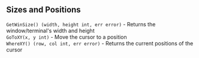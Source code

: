 ## Sizes and Positions

`GetWinSize() (width, height int, err error)` - Returns the window/terminal's width and height  
`GoToXY(x, y int)` - Move the cursor to a position  
`WhereXY() (row, col int, err error)` - Returns the current positions of the cursor

